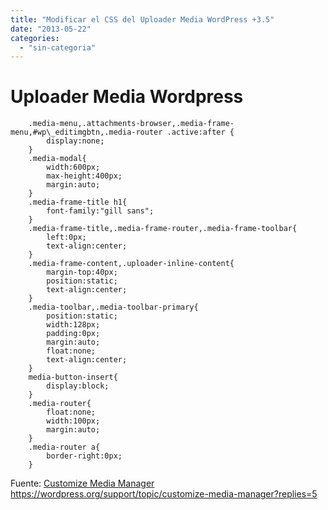 ```yaml
---
title: "Modificar el CSS del Uploader Media WordPress +3.5"
date: "2013-05-22"
categories: 
  - "sin-categoria"
---
```


# Uploader Media Wordpress

    	.media-menu,.attachments-browser,.media-frame-menu,#wp\_editimgbtn,.media-router .active:after {
            display:none;
        }
		.media-modal{
			width:600px;
			max-height:400px;
			margin:auto;
		}
		.media-frame-title h1{
			font-family:"gill sans";
		}
		.media-frame-title,.media-frame-router,.media-frame-toolbar{
			left:0px;
			text-align:center;
		}
		.media-frame-content,.uploader-inline-content{
			margin-top:40px;
			position:static;
			text-align:center;
		}
		.media-toolbar,.media-toolbar-primary{
			position:static;
			width:128px;
			padding:0px;
			margin:auto;
			float:none;
			text-align:center;
		}
		media-button-insert{
			display:block;
		}
		.media-router{
			float:none;
			width:100px;
			margin:auto;
		}
		.media-router a{
			border-right:0px;
		}

Fuente: [Customize Media Manager](https://wordpress.org/support/topic/customize-media-manager?replies=5 "Customize Media Manager") https://wordpress.org/support/topic/customize-media-manager?replies=5
